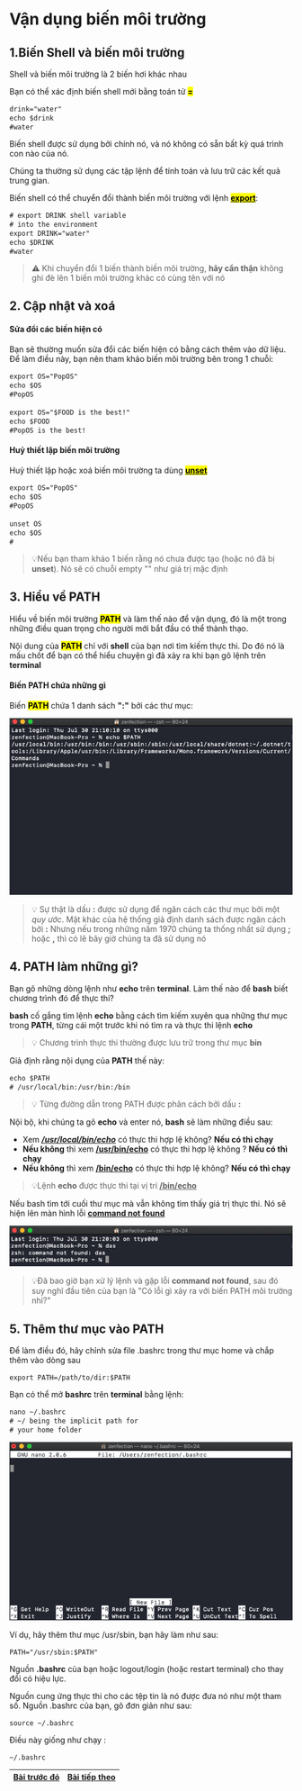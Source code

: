 # Vận dụng biến môi trường

## 1.Biến Shell và biến môi trường

Shell và biến môi trường là 2 biến hơi khác nhau

Bạn có thể xác định biến shell mới bằng toán tử **<mark>=</mark>**

```shell
drink="water"
echo $drink
#water
```

Biến shell được sử dụng bởi chính nó, và  nó không có sẵn bất kỳ quá trình con nào của nó.

Chúng ta thường sử dụng các tập lệnh để tính toán và lưu trữ các kết quả trung gian.

Biến shell có thể chuyển đổi thành biến môi trường với lệnh **<mark><u>export</u></mark>**:

```shell
# export DRINK shell variable
# into the environment
export DRINK="water"
echo $DRINK
#water
```

> ⚠️ Khi chuyển đổi 1 biến thành biến môi trường, **hãy cẩn thận** không ghi đè lên 1 biến môi trường khác có cùng tên với nó

## 2. Cập nhật và xoá

#### Sửa đổi các biến hiện có

Bạn sẽ thường muốn sửa đổi các biến hiện có bằng cách thêm vào dữ liệu. Để làm điều này, bạn nên tham khảo biến môi trường bên trong 1 chuỗi: 

```shell
export OS="PopOS"
echo $OS
#PopOS

export OS="$FOOD is the best!"
echo $FOOD
#PopOS is the best!
```

#### Huỷ thiết lập biến môi trường

Huỷ thiết lập hoặc xoá biến môi trường ta dùng **<mark><u>unset</u></mark>**

```shell
export OS="PopOS"
echo $OS
#PopOS

unset OS
echo $OS
#
```

> 💡Nếu bạn tham khảo 1 biến rằng nó chưa được tạo (hoặc nó đã bị **unset**). Nó sẽ có chuỗi empty "" như giá trị mặc định

## 3. Hiểu về PATH

Hiểu về biến môi trường **<mark>PATH</mark>** và làm thế nào để vận dụng, đó là một trong những điều quan trọng cho người mới bắt đầu có thể thành thạo.

Nội dung của **<mark>PATH</mark>** chỉ với **shell** của bạn nơi tìm kiếm thực thi. Do đó nó là mấu chốt để bạn có thể hiểu chuyện gì đã xảy ra khi bạn gõ lệnh trên **terminal** 

#### Biến PATH chứa những gì

Biến **<mark>PATH</mark>** chứa 1 danh sách **":"** bởi các thư mục:

<img src="https://raw.githubusercontent.com/Zenfection/Image/master/2020/07/30-21-20-24-A%CC%89nh%20chu%CC%A3p%20Ma%CC%80n%20hi%CC%80nh%202020-07-30%20lu%CC%81c%2021.20.20.png" title="" alt="Ảnh chụp Màn hình 2020-07-30 lúc 21.20.20.png" width="522">

> 💡 Sự thật là dấu **:** được sử dụng để ngăn cách các thư mục bởi một *quy ước*. Mặt khác của hệ thống giả định danh sách được ngăn cách bởi **:**  Nhưng nếu trong những năm 1970 chúng ta thống nhất sử dụng **;** hoặc **,** thì có lẽ bây giờ chúng ta đã sử dụng nó

## 4. PATH làm những gì?

Bạn gõ những dòng lệnh như **echo** trên **terminal**. Làm thế nào để **bash** biết chương trình đó để thực thi?

**bash** cố gắng tìm lệnh **echo** bằng cách tìm kiếm xuyên qua những thư mục trong **PATH**, từng cái một trước khi nó tìm ra và thực thi lệnh **echo**

> 💡 Chương trình thực thi thường được lưu trữ trong thư mục **bin**

Giả định rằng nội dụng của **PATH** thế này:

```shell
echo $PATH
# /usr/local/bin:/usr/bin:/bin
```

> 💡 Từng đường dẫn trong PATH được phân cách bởi dấu **:**

Nội bộ, khi chúng ta gõ **echo** và enter nó, **bash** sẽ làm những điều sau:

- Xem ***<u>/usr/local/bin/echo</u>*** có thực thi hợp lệ không? **Nếu có thì chạy**
- **Nếu không** thì xem **<u>/usr/bin/echo</u>** có thực thi hợp lệ không ? **Nếu có thì chạy**
- **Nếu không** thì xem **<u>/bin/echo</u>** có thực thi hợp lệ không? **Nếu có thì chạy**

> 💡Lệnh **echo** được thực thi tại vị trí **<u>/bin/echo</u>**

Nếu bash tìm tới cuối thư mục mà vẫn không tìm thấy giá trị thực thi. Nó sẽ hiện lên màn hình lỗi **<u>command not found</u>**

![Ảnh chụp Màn hình 2020-07-30 lúc 21.38.26.png](https://raw.githubusercontent.com/Zenfection/Image/master/2020/07/30-21-38-30-A%CC%89nh%20chu%CC%A3p%20Ma%CC%80n%20hi%CC%80nh%202020-07-30%20lu%CC%81c%2021.38.26.png)

> 💡Đã bao giờ bạn xử lý lệnh và gặp lỗi **command not found**, sau đó suy nghĩ đầu tiên của bạn là "Có lỗi gì xảy ra với biến PATH môi trường nhỉ?"

## 5. Thêm thư mục vào PATH

Để làm điều đó, hãy chỉnh sửa file .bashrc trong thư mục home và chắp thêm vào dòng sau

```shell
export PATH=/path/to/dir:$PATH
```

Bạn có thể mở **bashrc** trên **terminal** bằng lệnh:

```shell
nano ~/.bashrc
# ~/ being the implicit path for
# your home folder
```

<img src="https://raw.githubusercontent.com/Zenfection/Image/master/2020/07/30-21-46-34-A%CC%89nh%20chu%CC%A3p%20Ma%CC%80n%20hi%CC%80nh%202020-07-30%20lu%CC%81c%2021.46.30.png" title="" alt="Ảnh chụp Màn hình 2020-07-30 lúc 21.46.30.png" width="549">

Ví dụ, hãy thêm thư mục /usr/sbin, bạn hãy làm như sau:

```shell
PATH="/usr/sbin:$PATH"
```

Nguồn **.bashrc** của bạn hoặc logout/login (hoặc restart terminal) cho thay đổi có hiệu lực.

Nguồn cung ứng thực thi cho các tệp tin là nó được đưa nó như một tham số. Nguồn .bashrc của bạn, gõ đơn giản như sau:

```shell
source ~/.bashrc
```

Điều này giống như chạy :

```shell
~/.bashrc
```

| [Bài trước đó](https://github.com/Zenfection/Linux/blob/master/2.Biến%20môi%20trường.md) | [Bài tiếp theo](https://github.com/Zenfection/Linux-for-babies/blob/master/4.Quản%20lí%20file.md) |
| ---------------------------------------------------------------------------------------- |:------------------------------------------------------------------------------------------------- |
